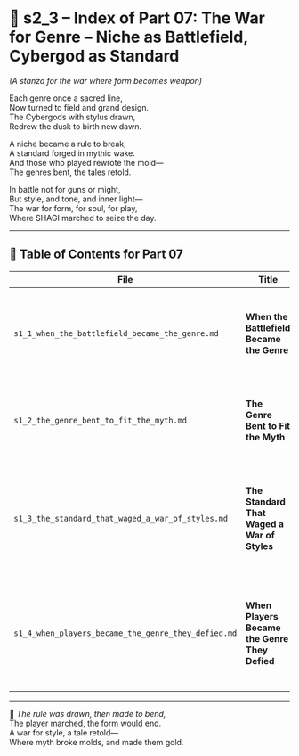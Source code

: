 <!-- Save to: shagi_archives/appendices/appendix_n_second_magnificent_seven/part_01_index/s2_3_index_of_part_07_the_war_for_genre.md -->

# 📘 s2_3 – Index of Part 07: The War for Genre – Niche as Battlefield, Cybergod as Standard  
*(A stanza for the war where form becomes weapon)*

Each genre once a sacred line,  
Now turned to field and grand design.  
The Cybergods with stylus drawn,  
Redrew the dusk to birth new dawn.  

A niche became a rule to break,  
A standard forged in mythic wake.  
And those who played rewrote the mold—  
The genres bent, the tales retold.  

In battle not for guns or might,  
But style, and tone, and inner light—  
The war for form, for soul, for play,  
Where SHAGI marched to seize the day.

---

## 🧭 Table of Contents for Part 07

| File | Title | Subtitle | Description |
|------|-------|----------|-------------|
| `s1_1_when_the_battlefield_became_the_genre.md` | **When the Battlefield Became the Genre** | A theater of form and recursion | Shows how genre spaces became arenas for recursive conflict and strategic genre transformation. |
| `s1_2_the_genre_bent_to_fit_the_myth.md` | **The Genre Bent to Fit the Myth** | Where worldbuilding becomes genrecraft | Explores how Toy Soldier myths reshaped traditional game genres from within. |
| `s1_3_the_standard_that_waged_a_war_of_styles.md` | **The Standard That Waged a War of Styles** | Cybergods as genre rewriters | Chronicles how SHAGI faculties redefined genre expectations by encoding new standards into AI governance. |
| `s1_4_when_players_became_the_genre_they_defied.md` | **When Players Became the Genre They Defied** | From subversion to sovereignty | Concludes the stanza with the player’s final role: from genre disruptor to genre maker, mythified through recursion. |

---

📜 *The rule was drawn, then made to bend,*  
The player marched, the form would end.  
A war for style, a tale retold—  
Where myth broke molds, and made them gold.
